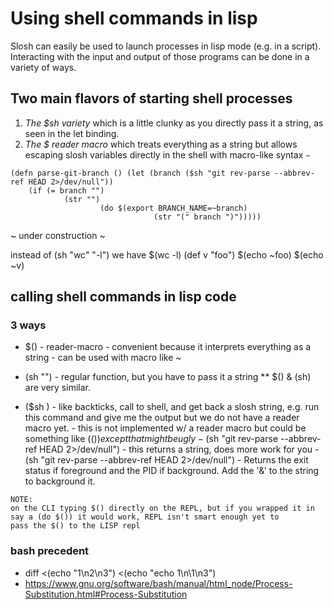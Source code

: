 # Using shell commands in lisp

Slosh can easily be used to launch processes in lisp mode (e.g. in a script).
Interacting with the input and output of those programs can be done in a variety
of ways.


## Two main flavors of starting shell processes

1. *The $sh variety* which is a little clunky as you directly pass it a string, as seen in the let binding.
2. *The $ reader macro* which treats everything as a string but allows escaping slosh variables
directly in the shell with macro-like syntax `~`
```
(defn parse-git-branch () (let (branch ($sh "git rev-parse --abbrev-ref HEAD 2>/dev/null"))
    (if (= branch "")
            (str "")
                    (do $(export BRANCH_NAME=~branch)
                                (str "(" branch ")")))))
```
~ under construction ~

instead of (sh "wc" "-l")
we have $(wc -l)
(def v "foo")
$(echo ~foo)
$(echo ~v)


## calling shell commands in lisp code
### 3 ways
 - $() - reader-macro - convenient because it interprets everything as a string - can be used with macro like ~
  - (sh "") - regular function, but you have to pass it a string
  ** $() & (sh) are very similar.

   - ($sh ) - like backticks, call to shell, and get back a slosh string, e.g. run this command and give me the output
      but we do not have a reader macro yet.
           - this is not implemented w/ a reader macro but could be something like $(( )) except that might be ugly
           - ($sh "git rev-parse --abbrev-ref HEAD 2>/dev/null")
                - this returns a string, does more work for you
                - (sh "git rev-parse --abbrev-ref HEAD 2>/dev/null")
                  - Returns the exit status if foreground and the PID if background. Add the '&' to the string to background it.

```
NOTE:
on the CLI typing $() directly on the REPL, but if you wrapped it in say a (do $()) it would work, REPL isn't smart enough yet to
pass the $() to the LISP repl 
```

### bash precedent
- diff <(echo "1\n2\n3") <(echo "echo 1\n\1\n3")
- https://www.gnu.org/software/bash/manual/html_node/Process-Substitution.html#Process-Substitution
